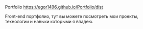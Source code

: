 Portfolio https://egor1496.github.io/Portfolio/dist

Front-end портфолио, тут вы можете посмотреть мои проекты, технологии и навыки которыми я владею.
